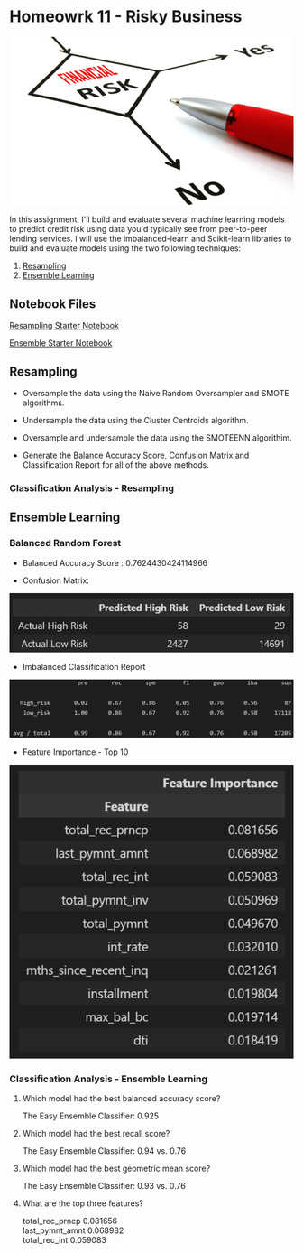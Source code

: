 # Homeowrk 11 - Risky Business

![Risk](Images/Financial-Risk-Management.png)

In this assignment, I'll build and evaluate several machine learning models to predict credit risk using data you'd typically see from peer-to-peer lending services. I will use the imbalanced-learn and Scikit-learn libraries to build and evaluate models using the two following techniques:

1. [Resampling](#Resampling)
2. [Ensemble Learning](#Ensemble-Learning)


## Notebook Files

[Resampling Starter Notebook](credit_risk_resampling.ipynb)

[Ensemble Starter Notebook](credit_risk_ensemble.ipynb)


## Resampling 

* Oversample the data using the Naive Random Oversampler and SMOTE algorithms.

* Undersample the data using the Cluster Centroids algorithm.

* Oversample and undersample the data using the SMOTEENN algorithim.

* Generate the Balance Accuracy Score, Confusion Matrix and Classification Report for all of the above methods.


### Classification Analysis - Resampling






## Ensemble Learning

### Balanced Random Forest

* Balanced Accuracy Score : 0.7624430424114966

* Confusion Matrix:

![score-forest](Images/acc_score_random_forest.png)

* Imbalanced Classification Report

![report](Images/report_random_forest.png)

* Feature Importance - Top 10

![feature-importance](Images/feature_importance.png)


### Classification Analysis - Ensemble Learning

1. Which model had the best balanced accuracy score?

    The Easy Ensemble Classifier: 0.925


2. Which model had the best recall score?

    The Easy Ensemble Classifier: 0.94 vs. 0.76


3. Which model had the best geometric mean score?

    The Easy Ensemble Classifier: 0.93 vs. 0.76


4. What are the top three features?

    total_rec_prncp	0.081656 <br>
    last_pymnt_amnt	0.068982 <br>
    total_rec_int	0.059083
